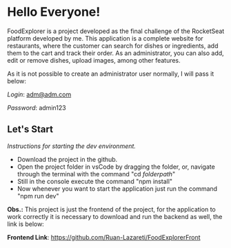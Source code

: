# Hello Everyone!

FoodExplorer is a project developed as the final challenge of the RocketSeat platform developed by me.
This application is a complete website for restaurants, where the customer can search for dishes or ingredients, add them to the cart and track their order.
As an administrator, you can also add, edit or remove dishes, upload images, among other features.

As it is not possible to create an administrator user normally, I will pass it below:

*Login*: adm@adm.com

*Password*: admin123

## Let's Start

_Instructions for starting the dev environment._

- Download the project in the github.
- Open the project folder in vsCode by dragging the folder, or, navigate through the terminal with the command "cd *folderpath*"
- Still in the console execute the command "npm install"
- Now whenever you want to start the application just run the command "npm run dev"

**Obs.:**
This project is just the frontend of the project, for the application to work correctly it is necessary to download and run the backend as well, the link is below:

**Frontend Link**: https://github.com/Ruan-Lazareti/FoodExplorerFront